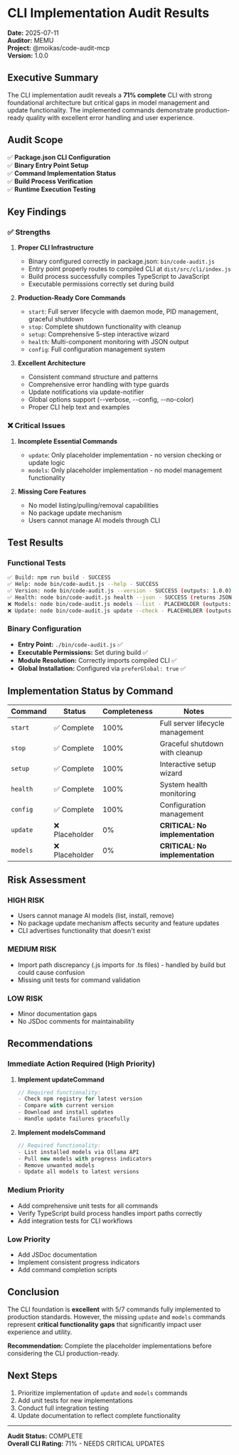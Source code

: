 # CLI Implementation Audit Results

**Date:** 2025-07-11  
**Auditor:** MEMU  
**Project:** @moikas/code-audit-mcp  
**Version:** 1.0.0

## Executive Summary

The CLI implementation audit reveals a **71% complete** CLI with strong foundational architecture but critical gaps in model management and update functionality. The implemented commands demonstrate production-ready quality with excellent error handling and user experience.

## Audit Scope

✅ **Package.json CLI Configuration**  
✅ **Binary Entry Point Setup**  
✅ **Command Implementation Status**  
✅ **Build Process Verification**  
✅ **Runtime Execution Testing**

## Key Findings

### ✅ **Strengths**

1. **Proper CLI Infrastructure**
   - Binary configured correctly in package.json: `bin/code-audit.js`
   - Entry point properly routes to compiled CLI at `dist/src/cli/index.js`
   - Build process successfully compiles TypeScript to JavaScript
   - Executable permissions correctly set during build

2. **Production-Ready Core Commands**
   - `start`: Full server lifecycle with daemon mode, PID management, graceful shutdown
   - `stop`: Complete shutdown functionality with cleanup
   - `setup`: Comprehensive 5-step interactive wizard
   - `health`: Multi-component monitoring with JSON output
   - `config`: Full configuration management system

3. **Excellent Architecture**
   - Consistent command structure and patterns
   - Comprehensive error handling with type guards
   - Update notifications via update-notifier
   - Global options support (--verbose, --config, --no-color)
   - Proper CLI help text and examples

### ❌ **Critical Issues**

1. **Incomplete Essential Commands**
   - `update`: Only placeholder implementation - no version checking or update logic
   - `models`: Only placeholder implementation - no model management functionality

2. **Missing Core Features**
   - No model listing/pulling/removal capabilities
   - No package update mechanism
   - Users cannot manage AI models through CLI

## Test Results

### Functional Tests

```bash
✅ Build: npm run build - SUCCESS
✅ Help: node bin/code-audit.js --help - SUCCESS
✅ Version: node bin/code-audit.js --version - SUCCESS (outputs: 1.0.0)
✅ Health: node bin/code-audit.js health --json - SUCCESS (returns JSON status)
❌ Models: node bin/code-audit.js models --list - PLACEHOLDER (outputs: "Models command - placeholder implementation")
❌ Update: node bin/code-audit.js update --check - PLACEHOLDER (outputs: "Update command - placeholder implementation")
```

### Binary Configuration

- **Entry Point:** `./bin/code-audit.js` ✅
- **Executable Permissions:** Set during build ✅
- **Module Resolution:** Correctly imports compiled CLI ✅
- **Global Installation:** Configured via `preferGlobal: true` ✅

## Implementation Status by Command

| Command  | Status         | Completeness | Notes                            |
| -------- | -------------- | ------------ | -------------------------------- |
| `start`  | ✅ Complete    | 100%         | Full server lifecycle management |
| `stop`   | ✅ Complete    | 100%         | Graceful shutdown with cleanup   |
| `setup`  | ✅ Complete    | 100%         | Interactive setup wizard         |
| `health` | ✅ Complete    | 100%         | System health monitoring         |
| `config` | ✅ Complete    | 100%         | Configuration management         |
| `update` | ❌ Placeholder | 0%           | **CRITICAL: No implementation**  |
| `models` | ❌ Placeholder | 0%           | **CRITICAL: No implementation**  |

## Risk Assessment

### **HIGH RISK**

- Users cannot manage AI models (list, install, remove)
- No package update mechanism affects security and feature updates
- CLI advertises functionality that doesn't exist

### **MEDIUM RISK**

- Import path discrepancy (.js imports for .ts files) - handled by build but could cause confusion
- Missing unit tests for command validation

### **LOW RISK**

- Minor documentation gaps
- No JSDoc comments for maintainability

## Recommendations

### **Immediate Action Required (High Priority)**

1. **Implement updateCommand**

   ```typescript
   // Required functionality:
   - Check npm registry for latest version
   - Compare with current version
   - Download and install updates
   - Handle update failures gracefully
   ```

2. **Implement modelsCommand**
   ```typescript
   // Required functionality:
   - List installed models via Ollama API
   - Pull new models with progress indicators
   - Remove unwanted models
   - Update all models to latest versions
   ```

### **Medium Priority**

- Add comprehensive unit tests for all commands
- Verify TypeScript build process handles import paths correctly
- Add integration tests for CLI workflows

### **Low Priority**

- Add JSDoc documentation
- Implement consistent progress indicators
- Add command completion scripts

## Conclusion

The CLI foundation is **excellent** with 5/7 commands fully implemented to production standards. However, the missing `update` and `models` commands represent **critical functionality gaps** that significantly impact user experience and utility.

**Recommendation:** Complete the placeholder implementations before considering the CLI production-ready.

## Next Steps

1. Prioritize implementation of `update` and `models` commands
2. Add unit tests for new implementations
3. Conduct full integration testing
4. Update documentation to reflect complete functionality

---

**Audit Status:** COMPLETE  
**Overall CLI Rating:** 71% - NEEDS CRITICAL UPDATES
